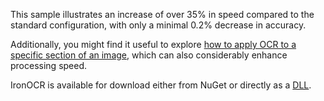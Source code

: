 This sample illustrates an increase of over 35% in speed compared to the standard configuration, with only a minimal 0.2% decrease in accuracy.

Additionally, you might find it useful to explore [how to apply OCR to a specific section of an image](https://ironsoftware.com/csharp/ocr/examples/net-tesseract-content-area-rectangle-crop/), which can also considerably enhance processing speed.

IronOCR is available for download either from NuGet or directly as a [DLL](https://ironsoftware.com/csharp/ocr/downloads/tesseract-ocr-speed.zip).